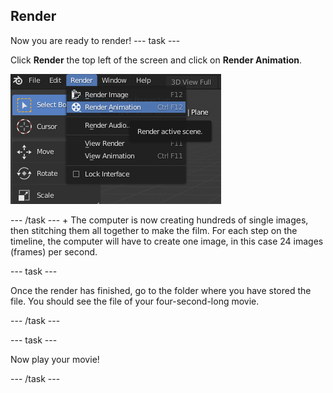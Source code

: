 ## Render

Now you are ready to render!
--- task ---

Click **Render** the top left of the screen and click on **Render Animation**.

![Click on animation](images/blender-click-render-animation.png)


--- /task ---
+ 
The computer is now creating hundreds of single images, then stitching them all together to make the film. For each step on the timeline, the computer will have to create one image, in this case 24 images (frames) per second.

--- task ---

Once the render has finished, go to the folder where you have stored the file. You should see the file of your four-second-long movie.

--- /task ---

--- task ---

Now play your movie!

--- /task ---
